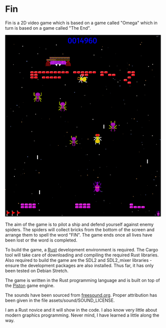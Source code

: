 # Fin

Fin is a 2D video game which is based on a game called "Omega" which in turn is
based on a game called "The End".

![Screenshot](screenshot.png "Screenshot")

The aim of the game is to pilot a ship and defend yourself against enemy
spiders. The spiders will collect bricks from the bottom of the screen and
arrange them to spell the word "FIN". The game ends once all lives have been
lost or the word is completed.

To build the game, a [Rust](https://www.rust-lang.org) development environment
is required. The Cargo tool will take care of downloading and compiling the
required Rust libraries. Also required to build the game are the SDL2 and
SDL2_mixer libraries - ensure the development packages are also installed. Thus
far, it has only been tested on Debian Stretch.

The game is written in the Rust programming language and is built on top of the
[Piston](https://github.com/PistonDevelopers/piston) game engine.

The sounds have been sourced from [freesound.org](https://www.freesound.org/).
Proper attribution has been given in the file assets/sound/SOUND_LICENSE.

I am a Rust novice and it will show in the code. I also know very little about
modern graphics programming. Never mind, I have learned a little along the way.

